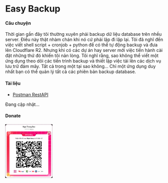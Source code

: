 # Easy Backup

#### Câu chuyện

Thời gian gần đây tôi thường xuyên phải backup dữ liệu database trên nhều server.
Điều này thật nhàm chán khi nó cứ phải lặp đi lặp lại.
Tôi đã nghĩ đến việc viết shell script + cronjob + python để có thể tự động backup và đưa lên Cloudflare R2.
Nhưng khi có các dự án hay server mới việc tiến hành cài đặt những thứ đó khiến tôi nản lòng.
Tôi nghĩ rằng, sao không thể viết một ứng dụng theo dõi các tiến trình backup và thiết lập việc tải lên các dịch vụ lưu
trữ đám mây.
Tất cả trong một tại sao không... Chỉ một ứng dụng duy nhất bạn có thể quản lý tất cả các phiên bản backup database.

#### Tài liệu

- [Postman RestAPI](https://documenter.getpostman.com/view/31157010/2sA3QmDEiN)

Đang cập nhật...

#### Donate

<img src="https://github.com/ducconit/ducconit/blob/master/assets/qr/mono.jpg?raw=true" alt="Buy Me A Coffee" width="150" height="170">

